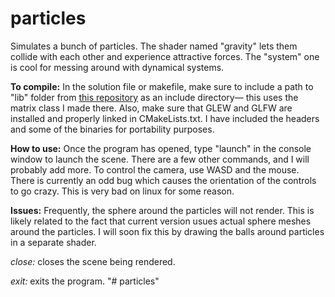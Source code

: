 # particles
Simulates a bunch of particles.  The shader named "gravity" lets them collide with each other and experience attractive forces.  The "system" one is cool for messing around with dynamical systems.

**To compile:** In the solution file or makefile, make sure to include a path to "lib" folder from [this repository](https://github.com/ebajec/linear-algebra) as an include directory— this uses the matrix class I made there.  Also, make sure that GLEW and GLFW are installed and properly linked in CMakeLists.txt. I have included the headers and some of the binaries for portability purposes.

**How to use:** Once the program has opened, type "launch" in the console window to launch the scene. There are a few other commands, and I will probably add more.  To control the camera, use WASD and the mouse.  There is currently an odd bug which causes the orientation of the controls to go crazy.  This is very bad on linux for some reason.  

**Issues:** Frequently, the sphere around the particles will not render.  This is likely related to the fact that current version usues actual sphere meshes around the particles. I will soon fix this by drawing the balls around particles in a separate shader.   

*close:* closes the scene being rendered.

*exit:* exits the program.
"# particles" 
